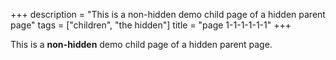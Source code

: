 +++
description = "This is a non-hidden demo child page of a hidden parent page"
tags = ["children", "the hidden"]
title = "page 1-1-1-1-1-1"
+++

This is a **non-hidden** demo child page of a hidden parent page.
